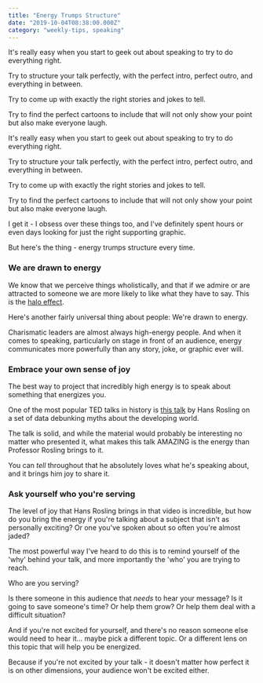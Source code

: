 ```yaml
---
title: "Energy Trumps Structure"
date: "2019-10-04T08:38:00.000Z"
category: "weekly-tips, speaking"
---
```


It's really easy when you start to geek out about speaking to try to do everything right.

Try to structure your talk perfectly, with the perfect intro, perfect outro, and everything in between.

Try to come up with exactly the right stories and jokes to tell.

Try to find the perfect cartoons to include that will not only show your point but also make everyone laugh.

<!-- more -->

It's really easy when you start to geek out about speaking to try to do everything right.

Try to structure your talk perfectly, with the perfect intro, perfect outro, and everything in between.

Try to come up with exactly the right stories and jokes to tell.

Try to find the perfect cartoons to include that will not only show your point but also make everyone laugh.

I get it - I obsess over these things too, and I've definitely spent hours or even days looking for just the right supporting graphic.

But here's the thing - energy trumps structure every time.

### We are drawn to energy

We know that we perceive things wholistically, and that if we admire or are attracted to someone we are more likely to like what they have to say. This is the [halo effect](https://www.speakwritelisten.com/blog/10-2-the-halo-effect).

Here's another fairly universal thing about people: We're drawn to energy.

Charismatic leaders are almost always high-energy people. And when it comes to speaking, particularly on stage in front of an audience, energy communicates more powerfully than any story, joke, or graphic ever will.

### Embrace your own sense of joy

The best way to project that incredibly high energy is to speak about something that energizes you.

One of the most popular TED talks in history is [this talk](https://www.ted.com/talks/hans_rosling_shows_the_best_stats_you_ve_ever_seen?referrer=playlist-the_best_hans_rosling_talks_yo) by Hans Rosling on a set of data debunking myths about the developing world.

The talk is solid, and while the material would probably be interesting no matter who presented it, what makes this talk AMAZING is the energy than Professor Rosling brings to it.

You can _tell_ throughout that he absolutely loves what he's speaking about, and it brings him joy to share it.

### Ask yourself who you're serving

The level of joy that Hans Rosling brings in that video is incredible, but how do you bring the energy if you're talking about a subject that isn't as personally exciting? Or one you've spoken about so often you're almost jaded?

The most powerful way I've heard to do this is to remind yourself of the 'why' behind your talk, and more importantly the 'who' you are trying to reach.

Who are you serving?

Is there someone in this audience that _needs_ to hear your message? Is it going to save someone's time? Or help them grow? Or help them deal with a difficult situation?

And if you're not excited for yourself, and there's no reason someone else would need to hear it... maybe pick a different topic. Or a different lens on this topic that will help you be energized.

Because if you're not excited by your talk - it doesn't matter how perfect it is on other dimensions, your audience won't be excited either.
